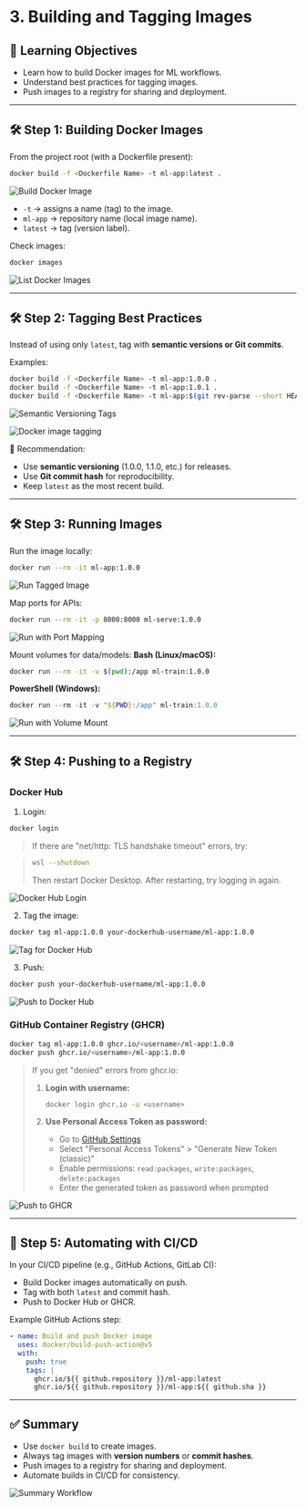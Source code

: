 # 3. Building and Tagging Images

## 🎯 Learning Objectives
- Learn how to build Docker images for ML workflows.  
- Understand best practices for tagging images.  
- Push images to a registry for sharing and deployment.  

---

## 🛠 Step 1: Building Docker Images

From the project root (with a Dockerfile present):

```bash
docker build -f <Dockerfile Name> -t ml-app:latest .
```

![Build Docker Image](images/3_Building_and_Tagging_Images/1a.png)

- `-t` → assigns a name (tag) to the image.  
- `ml-app` → repository name (local image name).  
- `latest` → tag (version label).  

Check images:
```bash
docker images
```

![List Docker Images](images/3_Building_and_Tagging_Images/1b.png)

---

## 🛠 Step 2: Tagging Best Practices

Instead of using only `latest`, tag with **semantic versions or Git commits**.

Examples:
```bash
docker build -f <Dockerfile Name> -t ml-app:1.0.0 .
docker build -f <Dockerfile Name> -t ml-app:1.0.1 .
docker build -f <Dockerfile Name> -t ml-app:$(git rev-parse --short HEAD) .
```

![Semantic Versioning Tags](images/3_Building_and_Tagging_Images/2a.png)

![Docker image tagging](images/3_Building_and_Tagging_Images/2b.png)

📌 Recommendation:  
- Use **semantic versioning** (1.0.0, 1.1.0, etc.) for releases.  
- Use **Git commit hash** for reproducibility.  
- Keep `latest` as the most recent build.  

---

## 🛠 Step 3: Running Images

Run the image locally:
```bash
docker run --rm -it ml-app:1.0.0
```

![Run Tagged Image](images/3_Building_and_Tagging_Images/3a.png)

Map ports for APIs:
```bash
docker run --rm -it -p 8000:8000 ml-serve:1.0.0
```

![Run with Port Mapping](images/3_Building_and_Tagging_Images/3b.png)

Mount volumes for data/models:
**Bash (Linux/macOS):**
```bash
docker run --rm -it -v $(pwd):/app ml-train:1.0.0
```

**PowerShell (Windows):**
```powershell
docker run --rm -it -v "${PWD}:/app" ml-train:1.0.0
```

![Run with Volume Mount](images/3_Building_and_Tagging_Images/3c.png)

---

## 🛠 Step 4: Pushing to a Registry

### Docker Hub
1. Login:
```bash
docker login
```

>If there are "net/http: TLS handshake timeout" errors, try:

>```bash
>wsl --shutdown
>```
>Then restart Docker Desktop.
>After restarting, try logging in again.

![Docker Hub Login](images/3_Building_and_Tagging_Images/4a.png)

2. Tag the image:
```bash
docker tag ml-app:1.0.0 your-dockerhub-username/ml-app:1.0.0
```

![Tag for Docker Hub](images/3_Building_and_Tagging_Images/4b.png)

3. Push:
```bash
docker push your-dockerhub-username/ml-app:1.0.0
```

![Push to Docker Hub](images/3_Building_and_Tagging_Images/4c.png)

### GitHub Container Registry (GHCR)
```bash
docker tag ml-app:1.0.0 ghcr.io/<username>/ml-app:1.0.0
docker push ghcr.io/<username>/ml-app:1.0.0
```

> If you get "denied" errors from ghcr.io:
> 
> 1. **Login with username:**
>    ```bash
>    docker login ghcr.io -u <username>
>    ```
> 
> 2. **Use Personal Access Token as password:**
>    - Go to [GitHub Settings](https://github.com/settings/tokens)
>    - Select "Personal Access Tokens" > "Generate New Token (classic)"
>    - Enable permissions: `read:packages`, `write:packages`, `delete:packages`
>    - Enter the generated token as password when prompted


![Push to GHCR](images/3_Building_and_Tagging_Images/4d.png)

---

## 🧩 Step 5: Automating with CI/CD

In your CI/CD pipeline (e.g., GitHub Actions, GitLab CI):
- Build Docker images automatically on push.  
- Tag with both `latest` and commit hash.  
- Push to Docker Hub or GHCR.  

Example GitHub Actions step:
```yaml
- name: Build and push Docker image
  uses: docker/build-push-action@v5
  with:
    push: true
    tags: |
      ghcr.io/${{ github.repository }}/ml-app:latest
      ghcr.io/${{ github.repository }}/ml-app:${{ github.sha }}
```

---

## ✅ Summary
- Use `docker build` to create images.  
- Always tag images with **version numbers** or **commit hashes**.  
- Push images to a registry for sharing and deployment.  
- Automate builds in CI/CD for consistency.

![Summary Workflow](images/3_Building_and_Tagging_Images/6.png)
